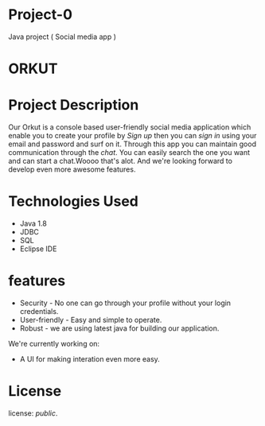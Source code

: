 # Project-0
Java project ( Social media app ) 
# ORKUT
# Project Description

Our Orkut is a console based user-friendly social media application which enable you to create your profile by _Sign up_ then you can _sign in_ using your email and password and surf on it. Through this app you can maintain good communication through the _chat_. You can easily search the one you want and can start a chat.Woooo that's alot. And we're looking forward to develop even more awesome features. 

# Technologies Used
 
 - Java 1.8
 - JDBC
 - SQL
 - Eclipse IDE
 
#  features
- Security  - No one can go through your profile without your login credentials.
- User-friendly - Easy and simple to operate.
- Robust - we are using latest java for building our application.

We're currently working on:
  - A UI for making interation even more easy. 
# License
license: _public_.
